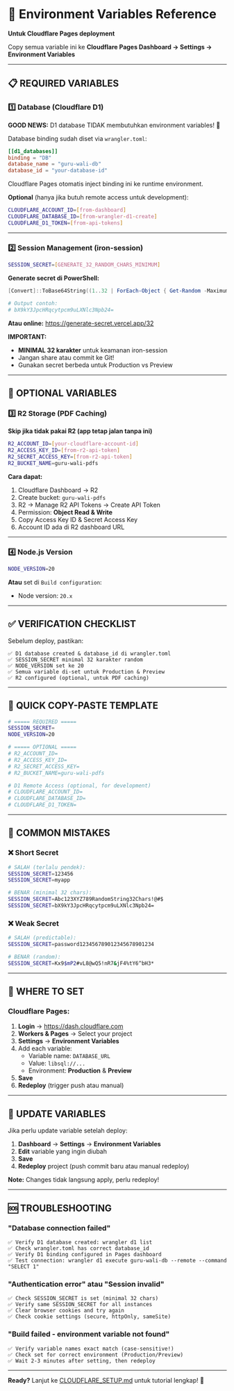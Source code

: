 # 🔐 Environment Variables Reference

**Untuk Cloudflare Pages deployment**

Copy semua variable ini ke **Cloudflare Pages Dashboard → Settings → Environment Variables**

---

## 📋 **REQUIRED VARIABLES**

### 1️⃣ **Database (Cloudflare D1)**

**GOOD NEWS:** D1 database TIDAK membutuhkan environment variables! 🎉

Database binding sudah diset via `wrangler.toml`:
```toml
[[d1_databases]]
binding = "DB"
database_name = "guru-wali-db"
database_id = "your-database-id"
```

Cloudflare Pages otomatis inject binding ini ke runtime environment.

**Optional** (hanya jika butuh remote access untuk development):
```bash
CLOUDFLARE_ACCOUNT_ID=[from-dashboard]
CLOUDFLARE_DATABASE_ID=[from-wrangler-d1-create]
CLOUDFLARE_D1_TOKEN=[from-api-tokens]
```

---

### 2️⃣ **Session Management (iron-session)**

```bash
SESSION_SECRET=[GENERATE_32_RANDOM_CHARS_MINIMUM]
```

**Generate secret di PowerShell:**
```powershell
[Convert]::ToBase64String((1..32 | ForEach-Object { Get-Random -Maximum 256 }))

# Output contoh:
# bX9kY3JpcHRqcytpcm9uLXNlc3Npb24=
```

**Atau online:** https://generate-secret.vercel.app/32

**IMPORTANT:** 
- **MINIMAL 32 karakter** untuk keamanan iron-session
- Jangan share atau commit ke Git!
- Gunakan secret berbeda untuk Production vs Preview

---

## 🎨 **OPTIONAL VARIABLES**

### 3️⃣ **R2 Storage (PDF Caching)**

**Skip jika tidak pakai R2 (app tetap jalan tanpa ini)**

```bash
R2_ACCOUNT_ID=[your-cloudflare-account-id]
R2_ACCESS_KEY_ID=[from-r2-api-token]
R2_SECRET_ACCESS_KEY=[from-r2-api-token]
R2_BUCKET_NAME=guru-wali-pdfs
```

**Cara dapat:**
1. Cloudflare Dashboard → R2
2. Create bucket: `guru-wali-pdfs`
3. R2 → Manage R2 API Tokens → Create API Token
4. Permission: **Object Read & Write**
5. Copy Access Key ID & Secret Access Key
6. Account ID ada di R2 dashboard URL

---

### 4️⃣ **Node.js Version**

```bash
NODE_VERSION=20
```

**Atau** set di `Build configuration`:
- Node version: `20.x`

---

## ✅ **VERIFICATION CHECKLIST**

Sebelum deploy, pastikan:

```
✅ D1 database created & database_id di wrangler.toml
✅ SESSION_SECRET minimal 32 karakter random
✅ NODE_VERSION set ke 20
✅ Semua variable di-set untuk Production & Preview
✅ R2 configured (optional, untuk PDF caching)
```

---

## 🎯 **QUICK COPY-PASTE TEMPLATE**

```bash
# ===== REQUIRED =====
SESSION_SECRET=
NODE_VERSION=20

# ===== OPTIONAL =====
# R2_ACCOUNT_ID=
# R2_ACCESS_KEY_ID=
# R2_SECRET_ACCESS_KEY=
# R2_BUCKET_NAME=guru-wali-pdfs

# D1 Remote Access (optional, for development)
# CLOUDFLARE_ACCOUNT_ID=
# CLOUDFLARE_DATABASE_ID=
# CLOUDFLARE_D1_TOKEN=
```

---

## 🚨 **COMMON MISTAKES**

### ❌ **Short Secret**
```bash
# SALAH (terlalu pendek):
SESSION_SECRET=123456
SESSION_SECRET=myapp

# BENAR (minimal 32 chars):
SESSION_SECRET=Abc123XYZ789RandomString32Chars!@#$
SESSION_SECRET=bX9kY3JpcHRqcytpcm9uLXNlc3Npb24=
```

### ❌ **Weak Secret**
```bash
# SALAH (predictable):
SESSION_SECRET=password123456789012345678901234

# BENAR (random):
SESSION_SECRET=Kx9$mP2#vL8@wQ5!nR7&jF4%tY6^bH3*
```

---

## 📱 **WHERE TO SET**

### Cloudflare Pages:

1. **Login** → https://dash.cloudflare.com
2. **Workers & Pages** → Select your project
3. **Settings** → **Environment Variables**
4. Add each variable:
   - Variable name: `DATABASE_URL`
   - Value: `libsql://...`
   - Environment: **Production** & **Preview**
5. **Save**
6. **Redeploy** (trigger push atau manual)

---

## 🔄 **UPDATE VARIABLES**

Jika perlu update variable setelah deploy:

1. **Dashboard** → **Settings** → **Environment Variables**
2. **Edit** variable yang ingin diubah
3. **Save**
4. **Redeploy** project (push commit baru atau manual redeploy)

**Note:** Changes tidak langsung apply, perlu redeploy!

---

## 🆘 **TROUBLESHOOTING**

### "Database connection failed"
```
✅ Verify D1 database created: wrangler d1 list
✅ Check wrangler.toml has correct database_id
✅ Verify D1 binding configured in Pages dashboard
✅ Test connection: wrangler d1 execute guru-wali-db --remote --command "SELECT 1"
```

### "Authentication error" atau "Session invalid"
```
✅ Check SESSION_SECRET is set (minimal 32 chars)
✅ Verify same SESSION_SECRET for all instances
✅ Clear browser cookies and try again
✅ Check cookie settings (secure, httpOnly, sameSite)
```

### "Build failed - environment variable not found"
```
✅ Verify variable names exact match (case-sensitive!)
✅ Check set for correct environment (Production/Preview)
✅ Wait 2-3 minutes after setting, then redeploy
```

---

**Ready?** Lanjut ke [CLOUDFLARE_SETUP.md](./CLOUDFLARE_SETUP.md) untuk tutorial lengkap! 🚀
